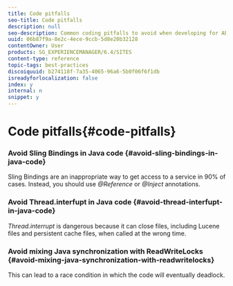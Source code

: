 ```yaml
---
title: Code pitfalls
seo-title: Code pitfalls
description: null
seo-description: Common coding pitfalls to avoid when developing for AEM
uuid: 06b87f9a-8e2c-4ece-9ccb-5d8e20b32128
contentOwner: User
products: SG_EXPERIENCEMANAGER/6.4/SITES
content-type: reference
topic-tags: best-practices
discoiquuid: b274118f-7a35-4065-96a6-5b0f06f6f1db
isreadyforlocalization: false
index: y
internal: n
snippet: y
---
```


# Code pitfalls{#code-pitfalls}

### Avoid Sling Bindings in Java code {#avoid-sling-bindings-in-java-code}

Sling Bindings are an inappropriate way to get access to a service in 90% of cases. Instead, you should use *@Reference* or *@Inject* annotations.

### Avoid Thread.interfupt in Java code {#avoid-thread-interfupt-in-java-code}

*Thread.interrupt* is dangerous because it can close files, including Lucene files and persistent cache files, when called at the wrong time.

### Avoid mixing Java synchronization with ReadWriteLocks {#avoid-mixing-java-synchronization-with-readwritelocks}

This can lead to a race condition in which the code will eventually deadlock. 
